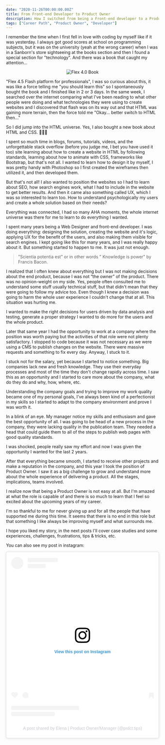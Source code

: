 ```yaml
---
date: "2020-11-26T00:00:00.00Z"
title: From Front-end Developer to Product Owner
description: How I switched from being a Front-end developer to a Product Owner
tags: ["Career Path", "Product Owner", "Developer"]
---
```


I remember the time when I first fell in love with coding by myself like if it was yesterday. I always got good scores at school on programming subjects, but it was on the university (yeah at the wrong career) when I was in a Sanborn's store sightseeing at the books section and then I found a special section for "technology". And there was a book that caught my attention...

<div align="center">

![Flex 4.0 Book](https://www.alfaomega.com.mx/media/catalog/product/cache/1/image/9df78eab33525d08d6e5fb8d27136e95/5/4/5405_base.jpg)

</div>

"Flex 4.5 Flash platform for professionals", I was so curious about this, it was like a force telling me "you should learn this" so I spontaneously bought the book and I finished like in 2 or 3 days. In the same week, I searched over the internet comparing what I've been reading to what other people were doing and what technologies they were using to create websites and I discovered that flash was on its way out and that HTML was gaining more terrain, then the force told me "Okay... better switch to HTML then..."

So I did jump into the HTML universe. Yes, I also bought a new book about HTML and CSS. 🤷🏻‍♀️

I spent so much time in blogs, forums, tutorials, videos, and the unforgettable stack overflow (before you judge me, I bet you have used it too) site learning about how to create a website in HTML by following standards, learning about how to animate with CSS, frameworks like Bootstrap, but that's not all. I wanted to learn how to design it by myself, I was pretty handy with Photoshop so I first created the wireframes then utilized it, and then developed them.

But that's not all! I also wanted to position the websites so I had to learn about SEO, how search engines work, what I had to include in the website to get better results. And then it came also something called UX, which I was so interested to learn too. How to understand psychologically my users and create a whole solution based on their needs?

Everything was connected, I had so many AHA moments, the whole internet universe was there for me to learn to do everything I wanted.

I spent many years being a Web Designer and front-end developer. I was doing everything: designing the solution, creating the website and it's logic, applying UX for the benefit of the users, and also making them visible for search engines. I kept going like this for many years, and I was really happy about it. But something started to happen to me. It was just not enough.

<blockquote>
<p>
"Scientia potentia est" or in other words " Knowledge is power" by Francis Bacon.
</p>
</blockquote>

I realized that I often knew about everything but I was not making decisions about the end product, because I was not “the owner” of the product. There was no opinion-weight on my side. Yes, people often consulted me to understand some stuff usually technical stuff, but that didn't mean that they were going to follow my advice too. Even though I knew a decision was going to harm the whole user experience I couldn't change that at all. This situation was hurting me.

I wanted to make the right decisions for users driven by data analysis and testing, generate a proper strategy I wanted to do more for the users and the whole product.

Later that same year I had the opportunity to work at a company where the position was worth paying but the activities of that role were not plenty satisfactory. I stopped to code because it was not necessary as we were using a CMS to publish changes on the website. There were massive requests and something to fix every day. Anyway, I stuck to it.

I stuck not for the salary, yet because I started to notice something. Big companies lack new and fresh knowledge. They use their everyday processes and most of the time they don't change rapidly across time. I saw this as an opportunity and I started to care more about the company, what do they do and why, how, where, etc.

Understanding the company goals and trying to improve my work quality became one of my personal goals, I've always been kind of a perfectionist in my skills so I started to adapt to the company environment and prove I was worth it.

In a blink of an eye. My manager notice my skills and enthusiasm and gave the best opportunity of all. I was going to be head of a new process in the company, they were lacking quality in the publication team. They needed a head that could guide them to all of the steps to publish web pages with good quality standards.

I was shocked, people really saw my effort and now I was given the opportunity I wanted for the last 2 years.

After that everything became smooth, I started to receive other projects and make a reputation in the company, and this year I took the position of Product Owner. I saw it as a big challenge to grow and understand more about the whole experience of delivering a product. All the stages, implications, teams involved.

I realize now that being a Product Owner is not easy at all. But I'm amazed at what the role is capable of and there is so much to learn that I feel so excited about the upcoming years of my career.

I'm so thankful to me for never giving up and for all the people that have supported me during this time. It seems that there is no end in this role but that something I like always be improving myself and what surrounds me.

I hope you liked my story, in the next posts I'll cover case studies and some experiences, challenges, frustrations, tips & tricks, etc.

You can also see my post in instagram:

<div align="center">

<blockquote class="instagram-media" data-instgrm-permalink="https://www.instagram.com/p/CIN6x6soa3n/?utm_source=ig_embed&amp;utm_campaign=loading" data-instgrm-version="13" style=" background:#FFF; border:0; border-radius:3px; box-shadow:0 0 1px 0 rgba(0,0,0,0.5),0 1px 10px 0 rgba(0,0,0,0.15); margin: 1px; max-width:540px; min-width:326px; padding:0; width:99.375%; width:-webkit-calc(100% - 2px); width:calc(100% - 2px);"><div style="padding:16px;"> <a href="https://www.instagram.com/p/CIN6x6soa3n/?utm_source=ig_embed&amp;utm_campaign=loading" style=" background:#FFFFFF; line-height:0; padding:0 0; text-align:center; text-decoration:none; width:100%;" target="_blank"> <div style=" display: flex; flex-direction: row; align-items: center;"> <div style="background-color: #F4F4F4; border-radius: 50%; flex-grow: 0; height: 40px; margin-right: 14px; width: 40px;"></div> <div style="display: flex; flex-direction: column; flex-grow: 1; justify-content: center;"> <div style=" background-color: #F4F4F4; border-radius: 4px; flex-grow: 0; height: 14px; margin-bottom: 6px; width: 100px;"></div> <div style=" background-color: #F4F4F4; border-radius: 4px; flex-grow: 0; height: 14px; width: 60px;"></div></div></div><div style="padding: 19% 0;"></div> <div style="display:block; height:50px; margin:0 auto 12px; width:50px;">

<svg width="50px" height="50px" viewBox="0 0 60 60" version="1.1" xmlns="https://www.w3.org/2000/svg" xmlns:xlink="https://www.w3.org/1999/xlink"><g stroke="none" stroke-width="1" fill="none" fill-rule="evenodd"><g transform="translate(-511.000000, -20.000000)" fill="#000000"><g><path d="M556.869,30.41 C554.814,30.41 553.148,32.076 553.148,34.131 C553.148,36.186 554.814,37.852 556.869,37.852 C558.924,37.852 560.59,36.186 560.59,34.131 C560.59,32.076 558.924,30.41 556.869,30.41 M541,60.657 C535.114,60.657 530.342,55.887 530.342,50 C530.342,44.114 535.114,39.342 541,39.342 C546.887,39.342 551.658,44.114 551.658,50 C551.658,55.887 546.887,60.657 541,60.657 M541,33.886 C532.1,33.886 524.886,41.1 524.886,50 C524.886,58.899 532.1,66.113 541,66.113 C549.9,66.113 557.115,58.899 557.115,50 C557.115,41.1 549.9,33.886 541,33.886 M565.378,62.101 C565.244,65.022 564.756,66.606 564.346,67.663 C563.803,69.06 563.154,70.057 562.106,71.106 C561.058,72.155 560.06,72.803 558.662,73.347 C557.607,73.757 556.021,74.244 553.102,74.378 C549.944,74.521 548.997,74.552 541,74.552 C533.003,74.552 532.056,74.521 528.898,74.378 C525.979,74.244 524.393,73.757 523.338,73.347 C521.94,72.803 520.942,72.155 519.894,71.106 C518.846,70.057 518.197,69.06 517.654,67.663 C517.244,66.606 516.755,65.022 516.623,62.101 C516.479,58.943 516.448,57.996 516.448,50 C516.448,42.003 516.479,41.056 516.623,37.899 C516.755,34.978 517.244,33.391 517.654,32.338 C518.197,30.938 518.846,29.942 519.894,28.894 C520.942,27.846 521.94,27.196 523.338,26.654 C524.393,26.244 525.979,25.756 528.898,25.623 C532.057,25.479 533.004,25.448 541,25.448 C548.997,25.448 549.943,25.479 553.102,25.623 C556.021,25.756 557.607,26.244 558.662,26.654 C560.06,27.196 561.058,27.846 562.106,28.894 C563.154,29.942 563.803,30.938 564.346,32.338 C564.756,33.391 565.244,34.978 565.378,37.899 C565.522,41.056 565.552,42.003 565.552,50 C565.552,57.996 565.522,58.943 565.378,62.101 M570.82,37.631 C570.674,34.438 570.167,32.258 569.425,30.349 C568.659,28.377 567.633,26.702 565.965,25.035 C564.297,23.368 562.623,22.342 560.652,21.575 C558.743,20.834 556.562,20.326 553.369,20.18 C550.169,20.033 549.148,20 541,20 C532.853,20 531.831,20.033 528.631,20.18 C525.438,20.326 523.257,20.834 521.349,21.575 C519.376,22.342 517.703,23.368 516.035,25.035 C514.368,26.702 513.342,28.377 512.574,30.349 C511.834,32.258 511.326,34.438 511.181,37.631 C511.035,40.831 511,41.851 511,50 C511,58.147 511.035,59.17 511.181,62.369 C511.326,65.562 511.834,67.743 512.574,69.651 C513.342,71.625 514.368,73.296 516.035,74.965 C517.703,76.634 519.376,77.658 521.349,78.425 C523.257,79.167 525.438,79.673 528.631,79.82 C531.831,79.965 532.853,80.001 541,80.001 C549.148,80.001 550.169,79.965 553.369,79.82 C556.562,79.673 558.743,79.167 560.652,78.425 C562.623,77.658 564.297,76.634 565.965,74.965 C567.633,73.296 568.659,71.625 569.425,69.651 C570.167,67.743 570.674,65.562 570.82,62.369 C570.966,59.17 571,58.147 571,50 C571,41.851 570.966,40.831 570.82,37.631"></path></g></g></g></svg>

</div><div style="padding-top: 8px;"> <div style=" color:#3897f0; font-family:Arial,sans-serif; font-size:14px; font-style:normal; font-weight:550; line-height:18px;"> View this post on Instagram</div></div><div style="padding: 12.5% 0;"></div> <div style="display: flex; flex-direction: row; margin-bottom: 14px; align-items: center;"><div> <div style="background-color: #F4F4F4; border-radius: 50%; height: 12.5px; width: 12.5px; transform: translateX(0px) translateY(7px);"></div> <div style="background-color: #F4F4F4; height: 12.5px; transform: rotate(-45deg) translateX(3px) translateY(1px); width: 12.5px; flex-grow: 0; margin-right: 14px; margin-left: 2px;"></div> <div style="background-color: #F4F4F4; border-radius: 50%; height: 12.5px; width: 12.5px; transform: translateX(9px) translateY(-18px);"></div></div><div style="margin-left: 8px;"> <div style=" background-color: #F4F4F4; border-radius: 50%; flex-grow: 0; height: 20px; width: 20px;"></div> <div style=" width: 0; height: 0; border-top: 2px solid transparent; border-left: 6px solid #f4f4f4; border-bottom: 2px solid transparent; transform: translateX(16px) translateY(-4px) rotate(30deg)"></div></div><div style="margin-left: auto;"> <div style=" width: 0px; border-top: 8px solid #F4F4F4; border-right: 8px solid transparent; transform: translateY(16px);"></div> <div style=" background-color: #F4F4F4; flex-grow: 0; height: 12px; width: 16px; transform: translateY(-4px);"></div> <div style=" width: 0; height: 0; border-top: 8px solid #F4F4F4; border-left: 8px solid transparent; transform: translateY(-4px) translateX(8px);"></div></div></div> <div style="display: flex; flex-direction: column; flex-grow: 1; justify-content: center; margin-bottom: 24px;"> <div style=" background-color: #F4F4F4; border-radius: 4px; flex-grow: 0; height: 14px; margin-bottom: 6px; width: 224px;"></div> <div style=" background-color: #F4F4F4; border-radius: 4px; flex-grow: 0; height: 14px; width: 144px;"></div></div></a><p style=" color:#c9c8cd; font-family:Arial,sans-serif; font-size:14px; line-height:17px; margin-bottom:0; margin-top:8px; overflow:hidden; padding:8px 0 7px; text-align:center; text-overflow:ellipsis; white-space:nowrap;"><a href="https://www.instagram.com/p/CIN6x6soa3n/?utm_source=ig_embed&amp;utm_campaign=loading" style=" color:#c9c8cd; font-family:Arial,sans-serif; font-size:14px; font-style:normal; font-weight:normal; line-height:17px; text-decoration:none;" target="_blank">A post shared by Elena | Product Owner/Manager (@prdct.tips)</a></p></div></blockquote>

</div>
